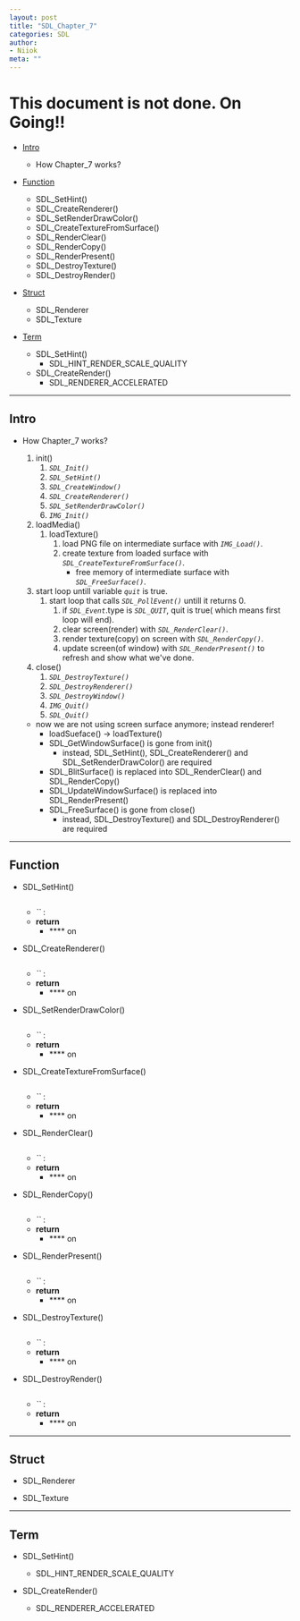 ```yaml
---
layout: post
title: "SDL_Chapter_7"
categories: SDL
author:
- Niiok
meta: ""
---
```


# This document is not done. On Going!!

- [Intro](#intro)
  - How Chapter_7 works?

- [Function](#function)
  - SDL_SetHint()
  - SDL_CreateRenderer()
  - SDL_SetRenderDrawColor()
  - SDL_CreateTextureFromSurface()
  - SDL_RenderClear()
  - SDL_RenderCopy()
  - SDL_RenderPresent()
  - SDL_DestroyTexture()
  - SDL_DestroyRender()

- [Struct](#struct)
  - SDL_Renderer
  - SDL_Texture

- [Term](#term)
  - SDL_SetHint()
    - SDL_HINT_RENDER_SCALE_QUALITY
  - SDL_CreateRender()
    - SDL_RENDERER_ACCELERATED

- - - - - - - - - - - - - - - - - - - - - - - - - - - - - - - - - - - - - - - - - - - - - - - - - - - - - - - - - - - - - - - - - - - - - - - - - - - 

## Intro
    
- How Chapter_7 works?
  1. init()
     1. _`SDL_Init()`_
     2. _`SDL_SetHint()`_
     3. _`SDL_CreateWindow()`_
     4. _`SDL_CreateRenderer()`_
     5. _`SDL_SetRenderDrawColor()`_
     6. _`IMG_Init()`_
  2. loadMedia()
     1. loadTexture()
        1. load PNG file on intermediate surface with _`IMG_Load()`_.
        2. create texture from loaded surface with _`SDL_CreateTextureFromSurface()`_.
           - free memory of intermediate surface with _`SDL_FreeSurface()`_.
  3. start loop untill variable _`quit`_ is true.
     1. start loop that calls _`SDL_PollEvent()`_ untill it returns 0.
        1. if _`SDL_Event`_.type is _`SDL_QUIT`_, quit is true( which means first loop will end).
        2. clear screen(render) with _`SDL_RenderClear()`_.
        3. render texture(copy) on screen with _`SDL_RenderCopy()`_.
        4. update screen(of window) with _`SDL_RenderPresent()`_ to refresh and show what we've done.
  4. close()
     1. _`SDL_DestroyTexture()`_
     2. _`SDL_DestroyRenderer()`_
     3. _`SDL_DestroyWindow()`_
     4. _`IMG_Quit()`_
     5. _`SDL_Quit()`_
  
  - now we are not using screen surface anymore; instead renderer!
    - loadSueface() -> loadTexture()
    - SDL_GetWindowSurface() is gone from init()
      - instead, SDL_SetHint(), SDL_CreateRenderer() and SDL_SetRenderDrawColor() are required
    - SDL_BlitSurface() is replaced into SDL_RenderClear() and SDL_RenderCopy()
    - SDL_UpdateWindowSurface() is replaced into SDL_RenderPresent()
    - SDL_FreeSurface() is gone from close()
      - instead, SDL_DestroyTexture() and SDL_DestroyRenderer() are required
    

- - - - - - - - - - - - - - - - - - - - - - - - - - - - - - - - - - - - - - - - - - - - - - - - - - - - - - - - - - - - - - - - - - - - - - - - - - - 

## Function
    
- SDL_SetHint()
  ```C
  
  ```
  - _``_ : 
  - **return**
    - **** on 
  > 
    

- SDL_CreateRenderer()
  ```C
  
  ```
  - _``_ : 
  - **return**
    - **** on 
  > 
    

- SDL_SetRenderDrawColor()
  ```C
  
  ```
  - _``_ : 
  - **return**
    - **** on 
  > 
    

- SDL_CreateTextureFromSurface()
  ```C
  
  ```
  - _``_ : 
  - **return**
    - **** on 
  > 
    

- SDL_RenderClear()
  ```C
  
  ```
  - _``_ : 
  - **return**
    - **** on 
  > 
    

- SDL_RenderCopy()
  ```C
  
  ```
  - _``_ : 
  - **return**
    - **** on 
  > 
    

- SDL_RenderPresent()
  ```C
  
  ```
  - _``_ : 
  - **return**
    - **** on 
  > 
    

- SDL_DestroyTexture()
  ```C
  
  ```
  - _``_ : 
  - **return**
    - **** on 
  > 
    

- SDL_DestroyRender()
  ```C
  
  ```
  - _``_ : 
  - **return**
    - **** on 
  > 
    

- - - - - - - - - - - - - - - - - - - - - - - - - - - - - - - - - - - - - - - - - - - - - - - - - - - - - - - - - - - - - - - - - - - - - - - - - - - 

## Struct
    
- SDL_Renderer
    

- SDL_Texture
    

- - - - - - - - - - - - - - - - - - - - - - - - - - - - - - - - - - - - - - - - - - - - - - - - - - - - - - - - - - - - - - - - - - - - - - - - - - - 

## Term
    
- SDL_SetHint()
  - SDL_HINT_RENDER_SCALE_QUALITY
     

- SDL_CreateRender()
  - SDL_RENDERER_ACCELERATED
    
